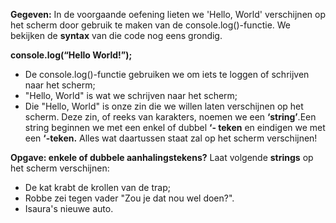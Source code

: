 **Gegeven:**
In de voorgaande oefening lieten we 'Hello, World' verschijnen op het scherm door gebruik te maken van de console.log()-functie. 
We bekijken de **syntax** van die code nog eens grondig. 

**console.log(“Hello World!”);**

* De console.log()-functie gebruiken we om iets te loggen of schrijven naar het scherm;
* "Hello, World" is wat we schrijven naar het scherm; 
* Die "Hello, World" is onze zin die we willen laten verschijnen op het scherm. Deze zin, of reeks van
karakters, noemen we een **‘string’**.Een string beginnen we met een enkel of dubbel **‘- teken** en eindigen we met een **‘-teken.** Alles wat daartussen staat zal op het scherm verschijnen!

**Opgave: enkele of dubbele aanhalingstekens?** 
Laat volgende **strings** op het scherm verschijnen: 
* De kat krabt de krollen van de trap; 
* Robbe zei tegen vader "Zou je dat nou wel doen?". 
* Isaura's nieuwe auto. 

